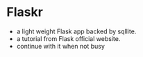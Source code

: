 # Flaskr

* a light weight Flask app backed by sqllite.
* a tutorial from Flask official website.
* continue with it when not busy

